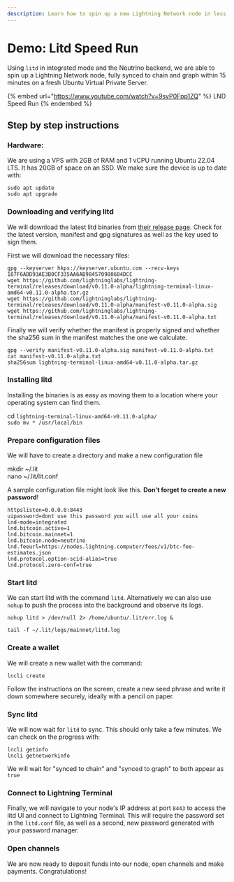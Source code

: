 ```yaml
---
description: Learn how to spin up a new Lightning Network node in less than 15 minutes
---
```


# Demo: Litd Speed Run

Using `litd` in integrated mode and the Neutrino backend, we are able to spin up a Lightning Network node, fully synced to chain and graph within 15 minutes on a fresh Ubuntu Virtual Private Server.

{% embed url="https://www.youtube.com/watch?v=9svP0Fpp1ZQ" %}
LND Speed Run
{% endembed %}

## Step by step instructions

### Hardware:

We are using a VPS with 2GB of RAM and 1 vCPU running Ubuntu 22.04 LTS. It has 20GB of space on an SSD. We make sure the device is up to date with:

`sudo apt update`\
`sudo apt upgrade`

### Downloading and verifying litd

We will download the latest litd binaries from [their release page](https://github.com/lightninglabs/lightning-terminal/). Check for the latest version, manifest and gpg signatures as well as the key used to sign them.

First we will download the necessary files:

`gpg --keyserver hkps://keyserver.ubuntu.com --recv-keys 187F6ADD93AE3B0CF335AA6AB984570980684DCC`\
`wget https://github.com/lightninglabs/lightning-terminal/releases/download/v0.11.0-alpha/lightning-terminal-linux-amd64-v0.11.0-alpha.tar.gz`\
`wget https://github.com/lightninglabs/lightning-terminal/releases/download/v0.11.0-alpha/manifest-v0.11.0-alpha.sig`\
`wget https://github.com/lightninglabs/lightning-terminal/releases/download/v0.11.0-alpha/manifest-v0.11.0-alpha.txt`

Finally we will verify whether the manifest is properly signed and whether the sha256 sum in the manifest matches the one we calculate.

`gpg --verify manifest-v0.11.0-alpha.sig manifest-v0.11.0-alpha.txt`\
`cat manifest-v0.11.0-alpha.txt`\
`sha256sum lightning-terminal-linux-amd64-v0.11.0-alpha.tar.gz`

### Installing litd

Installing the binaries is as easy as moving them to a location where your operating system can find them.

cd `lightning-terminal-linux-amd64-v0.11.0-alpha/`\
`sudo mv * /usr/local/bin`

### Prepare configuration files

We will have to create a directory and make a new configuration file

mkdir \~/.lit\
nano \~/.lit/lit.conf

A sample configuration file might look like this. **Don't forget to create a new password**!

```
httpslisten=0.0.0.0:8443
uipassword=dont use this password you will use all your coins
lnd-mode=integrated
lnd.bitcoin.active=1
lnd.bitcoin.mainnet=1
lnd.bitcoin.node=neutrino
lnd.feeurl=https://nodes.lightning.computer/fees/v1/btc-fee-estimates.json
lnd.protocol.option-scid-alias=true
lnd.protocol.zero-conf=true
```

### Start litd

We can start litd with the command `litd`. Alternatively we can also use `nohup` to push the process into the background and observe its logs.

`nohup litd > /dev/null 2> /home/ubuntu/.lit/err.log &`

`tail -f ~/.lit/logs/mainnet/litd.log`

### Create a wallet

We will create a new wallet with the command:

`lncli create`

Follow the instructions on the screen, create a new seed phrase and write it down somewhere securely, ideally with a pencil on paper.

### Sync litd

We will now wait for `litd` to sync. This should only take a few minutes. We can check on the progress with:

`lncli getinfo`\
`lncli getnetworkinfo`

We will wait for "synced to chain" and "synced to graph" to both appear as `true`

### Connect to Lightning Terminal

Finally, we will navigate to your node's IP address at port `8443` to access the litd UI and connect to Lightning Terminal. This will require the password set in the `litd.conf` file, as well as a second, new password generated with your password manager.

### Open channels

We are now ready to deposit funds into our node, open channels and make payments. Congratulations!
